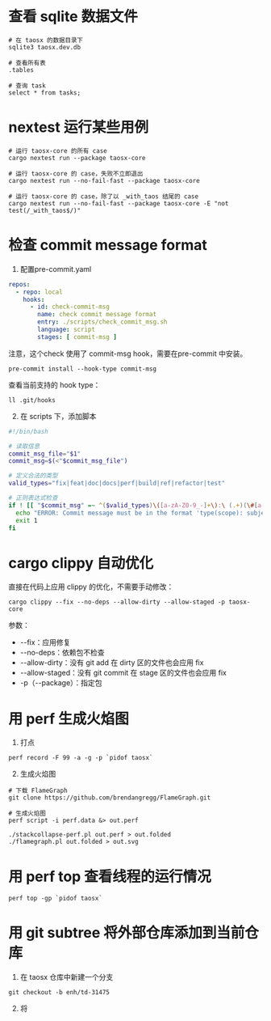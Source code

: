 # 查看 sqlite 数据文件

```console
# 在 taosx 的数据目录下
sqlite3 taosx.dev.db

# 查看所有表
.tables

# 查询 task
select * from tasks;
```

# nextest 运行某些用例

```console
# 运行 taosx-core 的所有 case
cargo nextest run --package taosx-core

# 运行 taosx-core 的 case，失败不立即退出
cargo nextest run --no-fail-fast --package taosx-core

# 运行 taosx-core 的 case，除了以 _with_taos 结尾的 case
cargo nextest run --no-fail-fast --package taosx-core -E "not test(/_with_taos$/)"
```

# 检查 commit message format

1. 配置pre-commit.yaml

```yaml
repos:
  - repo: local
    hooks:
      - id: check-commit-msg
        name: check commit message format
        entry: ./scripts/check_commit_msg.sh
        language: script
        stages: [ commit-msg ]
```

注意，这个check 使用了 commit-msg hook，需要在pre-commit 中安装。

```console
pre-commit install --hook-type commit-msg
```

查看当前支持的 hook type：

```console
ll .git/hooks
```

2. 在 scripts 下，添加脚本

```bash
#!/bin/bash

# 读取信息
commit_msg_file="$1"
commit_msg=$(<"$commit_msg_file")

# 定义合法的类型
valid_types="fix|feat|doc|docs|perf|build|ref|refactor|test"

# 正则表达式检查
if ! [[ "$commit_msg" =~ ^($valid_types)\([a-zA-Z0-9_-]+\):\ (.+)(\#[a-zA-Z0-9_-]+)$ ]]; then
  echo "ERROR: Commit message must be in the format 'type(scope): subject' and can optionally include a '#subject' at the end."
  exit 1
fi 
```

# cargo clippy 自动优化

直接在代码上应用 clippy 的优化，不需要手动修改：

```console
cargo clippy --fix --no-deps --allow-dirty --allow-staged -p taosx-core
```

参数：

- --fix：应用修复
- --no-deps：依赖包不检查
- --allow-dirty：没有 git add 在 dirty 区的文件也会应用 fix
- --allow-staged：没有 git commit 在 stage 区的文件也会应用 fix
- -p（--package）：指定包

# 用 perf 生成火焰图

1. 打点

```console
perf record -F 99 -a -g -p `pidof taosx`
```

2. 生成火焰图

```console
# 下载 FlameGraph
git clone https://github.com/brendangregg/FlameGraph.git

# 生成火焰图
perf script -i perf.data &> out.perf

./stackcollapse-perf.pl out.perf > out.folded
./flamegraph.pl out.folded > out.svg
```

# 用 perf top 查看线程的运行情况

```console
perf top -gp `pidof taosx`
```

# 用 git subtree 将外部仓库添加到当前仓库

1. 在 taosx 仓库中新建一个分支

```console
git checkout -b enh/td-31475
```

2. 将 

